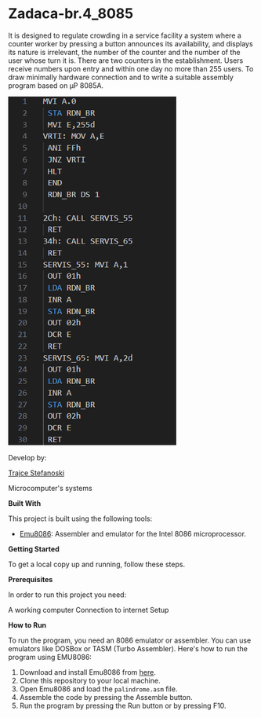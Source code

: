  # Zadaca-br.4_8085 

It is designed to regulate crowding in a service facility a system where a counter worker by pressing a button announces its availability, and displays its nature is irrelevant, the number of the counter and the number of the user whose turn it is. There are two counters in the establishment. Users receive numbers upon entry and within one day no more than 255 users. To draw minimally hardware connection and to write a suitable assembly program based on µP 8085A.


![Screenshot (1)](  https://github.com/TrajceStudent/Zadaca-br.4_8085/blob/main/4.png  )


				
		
Develop by:

[Trajce Stefanoski ](https://github.com/TrajceStudent)

Microcomputer's systems

**Built With**

This project is built using the following tools:

- [Emu8086](https://emu8086-microprocessor-emulator.en.softonic.com/): Assembler and emulator for the Intel 8086 microprocessor.

**Getting Started**

To get a local copy up and running, follow these steps.

**Prerequisites**

In order to run this project you need:

A working computer
Connection to internet
Setup

**How to Run**

To run the program, you need an 8086 emulator or assembler. You can use emulators like DOSBox or TASM (Turbo Assembler). Here's how to run the program using EMU8086:

1. Download and install Emu8086 from [here](https://emu8086-microprocessor-emulator.en.softonic.com/).
2. Clone this repository to your local machine.
3. Open Emu8086 and load the `palindrome.asm` file.
4. Assemble the code by pressing the Assemble button.
5. Run the program by pressing the Run button or by pressing F10.
